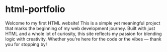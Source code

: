# html-portfolio
Welcome to my first HTML website! This is a simple yet meaningful project that marks the beginning of my web development journey. Built with just HTML and a whole lot of curiosity, this site reflects my passion for blending logic with creativity. Whether you're here for the code or the vibes — thank you for stopping by!
